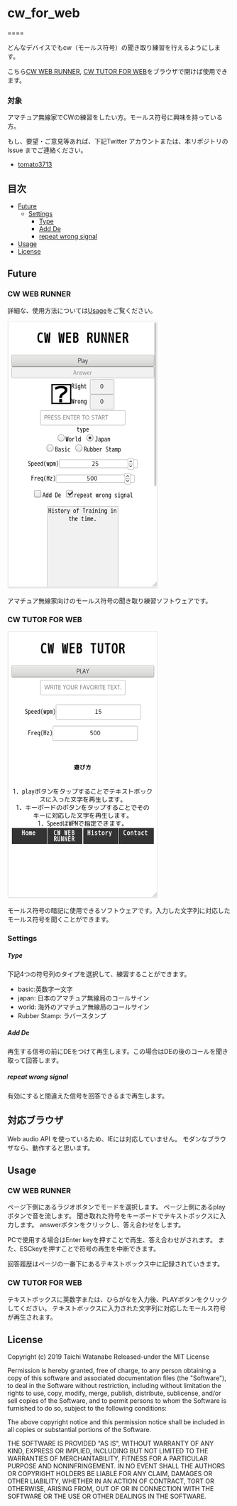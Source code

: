 # cw_for_web
====

どんなデバイスでもcw（モールス符号）の聞き取り練習を行えるようにします。

こちら[CW WEB RUNNER](https://cw.eim.world/cw_for_web/ "CW_FOR_WEB"), [CW TUTOR FOR WEB](https://cw.eim.world/cw_for_web/cwTutor.html)をブラウザで開けば使用できます。

### 対象
アマチュア無線家でCWの練習をしたい方。モールス符号に興味を持っている方。

もし、要望・ご意見等あれば、下記Twitter アカウントまたは、本リポジトリの Issue までご連絡ください。
- [tomato3713](https://twitter.com/tomato3713)

## 目次
- [Future](#Future)
    - [Settings](#Settings)
        - [Type](#Type)
        - [Add De](#Add%20De)
        - [repeat wrong signal](#repeat%20wrong%20signal)
- [Usage](#Usage)
- [License](#License)

## Future
### CW WEB RUNNER
詳細な、使用方法については[Usage](#usage)をご覧ください。

![Mobile版](img/runner-mobile.png)

アマチュア無線家向けのモールス符号の聞き取り練習ソフトウェアです。

### CW TUTOR FOR WEB
![Mobile版](img/tutor-mobile.png)

モールス符号の暗記に使用できるソフトウェアです。入力した文字列に対応したモールス符号を聞くことができます。

### Settings

##### Type
下記4つの符号列のタイプを選択して、練習することができます。

- basic:英数字一文字
- japan: 日本のアマチュア無線局のコールサイン
- world: 海外のアマチュア無線局のコールサイン
- Rubber Stamp: ラバースタンプ

##### Add De
再生する信号の前にDEをつけて再生します。この場合はDEの後のコールを聞き取って回答します。

##### repeat wrong signal
有効にすると間違えた信号を回答できるまで再生します。


## 対応ブラウザ
Web audio API を使っているため、IEには対応していません。
モダンなブラウザなら、動作すると思います。

## Usage
### CW WEB RUNNER
ページ下側にあるラジオボタンでモードを選択します。
ページ上側にあるplayボタンで音を流します。
聞き取れた符号をキーボードでテキストボックスに入力します。
answerボタンをクリックし、答え合わせをします。

PCで使用する場合はEnter keyを押すことで再生、答え合わせがされます。
また、ESCkeyを押すことで符号の再生を中断できます。

回答履歴はページの一番下にあるテキストボックス中に記録されていきます。

### CW TUTOR FOR WEB
テキストボックスに英数字または、ひらがなを入力後、PLAYボタンをクリックしてください。
テキストボックスに入力された文字列に対応したモールス符号が再生されます。


## License
Copyright (c) 2019 Taichi Watanabe
Released-under the MIT License

Permission is hereby granted, free of charge, to any person obtaining a copy of this software and associated documentation files (the "Software"), to deal in the Software without restriction, including without limitation the rights to use, copy, modify, merge, publish, distribute, sublicense, and/or sell copies of the Software, and to permit persons to whom the Software is furnished to do so, subject to the following conditions:

The above copyright notice and this permission notice shall be included in all copies or substantial portions of the Software.

THE SOFTWARE IS PROVIDED "AS IS", WITHOUT WARRANTY OF ANY KIND, EXPRESS OR IMPLIED, INCLUDING BUT NOT LIMITED TO THE WARRANTIES OF MERCHANTABILITY, FITNESS FOR A PARTICULAR PURPOSE AND NONINFRINGEMENT. IN NO EVENT SHALL THE AUTHORS OR COPYRIGHT HOLDERS BE LIABLE FOR ANY CLAIM, DAMAGES OR OTHER LIABILITY, WHETHER IN AN ACTION OF CONTRACT, TORT OR OTHERWISE, ARISING FROM, OUT OF OR IN CONNECTION WITH THE SOFTWARE OR THE USE OR OTHER DEALINGS IN THE SOFTWARE.
